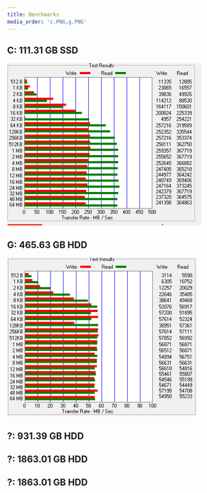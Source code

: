 ```yaml
---
title: Benchmarks
media_order: 'c.PNG,g.PNG'
---
```


## C: 111.31 GB SSD

![results](c.PNG)

## G: 465.63 GB HDD

![results](g.PNG)

## ?: 931.39 GB HDD

## ?: 1863.01 GB HDD

## ?: 1863.01 GB HDD